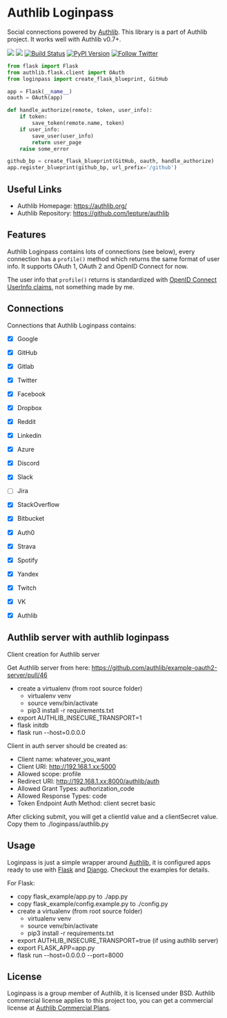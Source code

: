 Authlib Loginpass
=================

Social connections powered by [Authlib][]. This library is a part of Authlib project.
It works well with Authlib v0.7+.

[Authlib]: https://authlib.org/

<a href="https://lepture.com/donate"><img src="https://img.shields.io/badge/$-donate-ff69b4.svg?maxAge=2592000" /></a>
<a href="https://patreon.com/lepture"><img src="https://img.shields.io/badge/I0-patreon-f96854.svg?maxAge=2592000" /></a>
<a href="https://travis-ci.org/authlib/loginpass"><img src="https://api.travis-ci.org/authlib/loginpass.svg?branch=master" alt="Build Status"></a>
<a href="https://pypi.org/project/loginpass/"><img src="https://badgen.net/pypi/v/loginpass" alt="PyPI Version"></a>
<a href="https://twitter.com/intent/follow?screen_name=authlib"><img src="https://img.shields.io/twitter/follow/authlib.svg?maxAge=3600&style=social&logo=twitter&label=Follow" alt="Follow Twitter"></a>

```python
from flask import Flask
from authlib.flask.client import OAuth
from loginpass import create_flask_blueprint, GitHub

app = Flask(__name__)
oauth = OAuth(app)

def handle_authorize(remote, token, user_info):
    if token:
        save_token(remote.name, token)
    if user_info:
        save_user(user_info)
        return user_page
    raise some_error

github_bp = create_flask_blueprint(GitHub, oauth, handle_authorize)
app.register_blueprint(github_bp, url_prefix='/github')
```

Useful Links
------------

- Authlib Homepage: <https://authlib.org/>
- Authlib Repository: <https://github.com/lepture/authlib>

Features
--------

Authlib Loginpass contains lots of connections (see below), every connection has a
`profile()` method which returns the same format of user info. It supports OAuth 1,
OAuth 2 and OpenID Connect for now.

The user info that `profile()` returns is standardized with [OpenID Connect UserInfo
claims](http://openid.net/specs/openid-connect-core-1_0.html#StandardClaims),
not something made by me.

Connections
-----------

Connections that Authlib Loginpass contains:

- [x] Google
- [x] GitHub
- [x] Gitlab
- [x] Twitter
- [x] Facebook
- [x] Dropbox
- [x] Reddit
- [x] Linkedin
- [x] Azure
- [x] Discord
- [x] Slack
- [ ] Jira
- [x] StackOverflow
- [x] Bitbucket
- [x] Auth0
- [x] Strava
- [x] Spotify
- [x] Yandex
- [x] Twitch
- [x] VK
- [x] Authlib


Authlib server with authlib loginpass
-----

Client creation for Authlib server

Get Authlib server from here: https://github.com/authlib/example-oauth2-server/pull/46
-  create a virtualenv (from root source folder)
   -  virtualenv venv
   -  source venv/bin/activate
   -  pip3 install -r requirements.txt
-  export AUTHLIB_INSECURE_TRANSPORT=1
-  flask initdb
-  flask run --host=0.0.0.0

Client in auth server should be created as:
-  Client name: whatever_you_want
-  Client URI: http://192.168.1.xx:5000
-  Allowed scope: profile
-  Redirect URI: http://192.168.1.xx:8000/authlib/auth
-  Allowed Grant Types: authorization_code
-  Allowed Response Types: code
-  Token Endpoint Auth Method: client secret basic

After clicking submit, you will get a clientId value and a clientSecret value.  
Copy them to ./loginpass/authlib.py

Usage
-----

Loginpass is just a simple wrapper around [Authlib][], it is configured apps
ready to use with [Flask][] and [Django][]. Checkout the
examples for details.

[Flask]: https://docs.authlib.org/en/latest/client/flask.html
[Django]: https://docs.authlib.org/en/latest/client/django.html

For Flask:
-  copy flask_example/app.py to ./app.py
-  copy flask_example/config.example.py to ./config.py
-  create a virtualenv (from root source folder)
   -  virtualenv venv
   -  source venv/bin/activate
   -  pip3 install -r requirements.txt
-  export AUTHLIB_INSECURE_TRANSPORT=true (if using authlib server)
-  export FLASK_APP=app.py
-  flask run --host=0.0.0.0 --port=8000


License
-------

Loginpass is a group member of Authlib, it is licensed under BSD.
Authlib commercial license applies to this project too, you can get
a commercial license at [Authlib Commercial Plans](https://authlib.org/plans).
